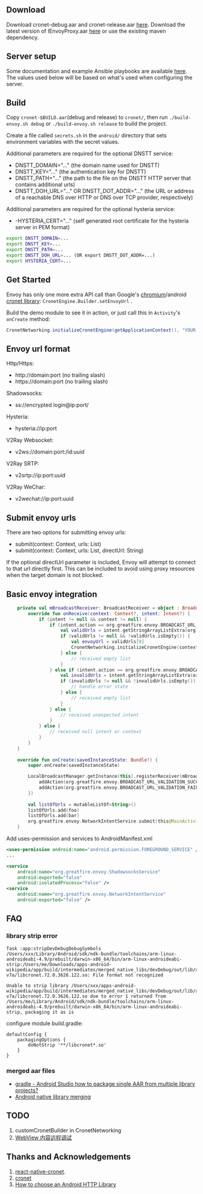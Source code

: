 
## Download

Download cronet-debug.aar and cronet-release.aar [here](https://github.com/stevenmcdonald/envoy/releases/tag/102.0.5005.41-4). Download the latest version of IEnvoyProxy.aar [here](https://github.com/stevenmcdonald/IEnvoyProxy/releases) or use the existing maven dependency.

## Server setup

Some documentation and example Ansible playbooks are available [here](https://gitlab.com/stevenmcdonald/envoy-proxy-examples/). The values used below will be based on what's used when configuring the server.

## Build

Copy `cronet-$BUILD.aar`(debug and release) to `cronet/`, then run `./build-envoy.sh debug` or `./build-envoy.sh release` to build the project.

Create a file called `secrets.sh` in the `android/` directory that sets environment variables with the secret values.

Additional parameters are required for the optional DNSTT service:
 - DNSTT_DOMAIN="..." (the domain name used for DNSTT)
 - DNSTT_KEY="..." (the authentication key for DNSTT)
 - DNSTT_PATH="..." (the path to the file on the DNSTT HTTP server that contains additional urls)
 - DNSTT_DOH_URL="..." OR  DNSTT_DOT_ADDR="..." (the URL or address of a reachable DNS over HTTP or DNS over TCP provider, respectively)

Additional parameters are required for the optional hysteria service:
 - -HYSTERIA_CERT="..." (self generated root certificate for the hysteria server in PEM format)

```bash
export DNSTT_DOMAIN=...
export DNSTT_KEY=...
export DNSTT_PATH=...
export DNSTT_DOH_URL=... (OR export DNSTT_DOT_ADDR=...)
export HYSTERIA_CERT=...
```

## Get Started

Envoy has only one more extra API call than Google's [chromium](https://chromium.googlesource.com/chromium/src/+/master/components/cronet/)/android [cronet library](https://developer.android.com/guide/topics/connectivity/cronet): `CronetEngine.Builder.setEnvoyUrl` .

Build the demo module to see it in action, or just call this in `Activity`'s `onCreate` method:

```java
CronetNetworking.initializeCronetEngine(getApplicationContext(), "YOUR-ENVOY-URL"); // set envoy url here, read native/README.md for all supported formats.
```
## Envoy url format

Http/Https:
 - http://domain:port (no trailing slash)
 - https://domain:port (no trailing slash)

Shadowsocks:
 - ss://encrypted login@ip:port/

Hysteria:
 - hysteria://ip:port

V2Ray Websocket:
 - v2ws://domain:port:/id:uuid

V2Ray SRTP:
 - v2srtp://ip:port:uuid

V2Ray WeChar:
 - v2wechat://ip:port:uuid
    
## Submit envoy urls
    
There are two options for submitting envoy urls:
    
 - submit(context: Context, urls: List<String>)
 - submit(context: Context, urls: List<String>, directUrl: String)
    
If the optional directUrl parameter is included, Envoy will attempt to connect to that url directly first.  This can be included to avoid using proxy resources when the target domain is not blocked.

## Basic envoy integration

```kotlin
    private val mBroadcastReceiver: BroadcastReceiver = object : BroadcastReceiver() {
        override fun onReceive(context: Context?, intent: Intent?) {
            if (intent != null && context != null) {
                if (intent.action == org.greatfire.envoy.BROADCAST_URL_VALIDATION_SUCCEEDED) {
                    val validUrls = intent.getStringArrayListExtra(org.greatfire.envoy.EXTENDED_DATA_VALID_URLS)
                    if (validUrls != null && !validUrls.isEmpty()) {
                        val envoyUrl = validUrls[0]
                        CronetNetworking.initializeCronetEngine(context, envoyUrl)
                    } else {
                        // received empty list
                    }
                } else if (intent.action == org.greatfire.envoy.BROADCAST_URL_VALIDATION_FAILED) {
                    val invalidUrls = intent.getStringArrayListExtra(org.greatfire.envoy.EXTENDED_DATA_INVALID_URLS)
                    if (invalidUrls != null && !invalidUrls.isEmpty()) {
                        // handle error state
                    } else {
                        // received empty list
                    }
                } else {
                    // received unexpected intent
                }
            } else {
                // received null intent or context
            }
        }
    }
    
    override fun onCreate(savedInstanceState: Bundle?) {
        super.onCreate(savedInstanceState)

        LocalBroadcastManager.getInstance(this).registerReceiver(mBroadcastReceiver, IntentFilter().apply {
            addAction(org.greatfire.envoy.BROADCAST_URL_VALIDATION_SUCCEEDED)
            addAction(org.greatfire.envoy.BROADCAST_URL_VALIDATION_FAILED)
        })
    
        val listOfUrls = mutableListOf<String>()
        listOfUrls.add(foo)
        listOfUrls.add(bar)
        org.greatfire.envoy.NetworkIntentService.submit(this@MainActivity, listOfUrls)
    }
```

Add uses-permission and services to AndroidManifest.xml
```xml
<uses-permission android:name="android.permission.FOREGROUND_SERVICE" />
...

<service
    android:name="org.greatfire.envoy.ShadowsocksService"
    android:exported="false"
    android:isolatedProcess="false" />
<service
    android:name="org.greatfire.envoy.NetworkIntentService"
    android:exported="false" />
```

## FAQ

### library strip error
```
Task :app:stripDevDebugDebugSymbols
/Users/xxx/Library/Android/sdk/ndk-bundle/toolchains/arm-linux-androideabi-4.9/prebuilt/darwin-x86_64/bin/arm-linux-androideabi-strip:/Users/me/Downloads/apps-android-wikipedia/app/build/intermediates/merged_native_libs/devDebug/out/lib/armeabi-v7a/libcronet.72.0.3626.122.so: File format not recognized

Unable to strip library /Users/xxx/apps-android-wikipedia/app/build/intermediates/merged_native_libs/devDebug/out/lib/armeabi-v7a/libcronet.72.0.3626.122.so due to error 1 returned from /Users/me/Library/Android/sdk/ndk-bundle/toolchains/arm-linux-androideabi-4.9/prebuilt/darwin-x86_64/bin/arm-linux-androideabi-strip, packaging it as is
```

configure module build.gradle:
```
defaultConfig {
    packagingOptions {
        doNotStrip '**/libcronet*.so'
    }
}
```

### merged aar files
- [gradle - Android Studio how to package single AAR from multiple library projects?](https://stackoverflow.com/questions/20700581/android-studio-how-to-package-single-aar-from-multiple-library-projects/20715155#20715155)
- [Android native library merging](https://engineering.fb.com/android/android-native-library-merging/)

## TODO
1. customCronetBuilder in CronetNetworking
2. [WebView 内容远程调试](https://hearrain.com/webview-remote-debugging)

## Thanks and Acknowledgements
1. [react-native-cronet](https://github.com/akshetpandey/react-native-cronet).
2. [cronet](https://github.com/lizhangqu/cronet)
2. [How to choose an Android HTTP Library](https://appdevelopermagazine.com/how-to-choose-an-android-http-library/)
